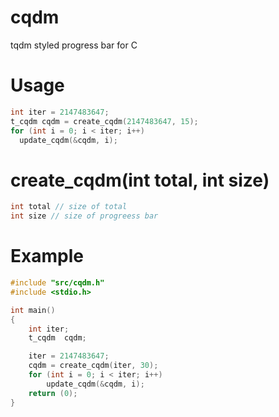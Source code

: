 # cqdm
tqdm styled progress bar for C

# Usage
```c
int iter = 2147483647;
t_cqdm cqdm = create_cqdm(2147483647, 15);
for (int i = 0; i < iter; i++)
  update_cqdm(&cqdm, i);
```
# create_cqdm(int total, int size)
```c
int total // size of total
int size // size of progreess bar
```

# Example
```c
#include "src/cqdm.h"
#include <stdio.h>

int	main()
{
	int	iter;
	t_cqdm	cqdm;

	iter = 2147483647;
	cqdm = create_cqdm(iter, 30);
	for (int i = 0; i < iter; i++)
		update_cqdm(&cqdm, i);	
	return (0);
}
```
